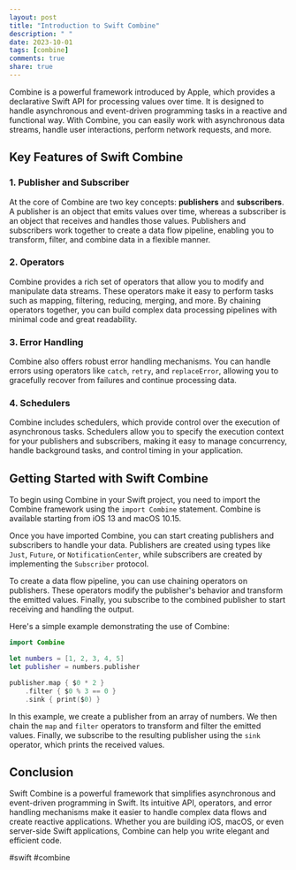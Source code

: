 ```yaml
---
layout: post
title: "Introduction to Swift Combine"
description: " "
date: 2023-10-01
tags: [combine]
comments: true
share: true
---
```


Combine is a powerful framework introduced by Apple, which provides a declarative Swift API for processing values over time. It is designed to handle asynchronous and event-driven programming tasks in a reactive and functional way. With Combine, you can easily work with asynchronous data streams, handle user interactions, perform network requests, and more.

## Key Features of Swift Combine

### 1. Publisher and Subscriber

At the core of Combine are two key concepts: **publishers** and **subscribers**. A publisher is an object that emits values over time, whereas a subscriber is an object that receives and handles those values. Publishers and subscribers work together to create a data flow pipeline, enabling you to transform, filter, and combine data in a flexible manner.

### 2. Operators

Combine provides a rich set of operators that allow you to modify and manipulate data streams. These operators make it easy to perform tasks such as mapping, filtering, reducing, merging, and more. By chaining operators together, you can build complex data processing pipelines with minimal code and great readability.

### 3. Error Handling

Combine also offers robust error handling mechanisms. You can handle errors using operators like `catch`, `retry`, and `replaceError`, allowing you to gracefully recover from failures and continue processing data.

### 4. Schedulers

Combine includes schedulers, which provide control over the execution of asynchronous tasks. Schedulers allow you to specify the execution context for your publishers and subscribers, making it easy to manage concurrency, handle background tasks, and control timing in your application.

## Getting Started with Swift Combine

To begin using Combine in your Swift project, you need to import the Combine framework using the `import Combine` statement. Combine is available starting from iOS 13 and macOS 10.15.

Once you have imported Combine, you can start creating publishers and subscribers to handle your data. Publishers are created using types like `Just`, `Future`, or `NotificationCenter`, while subscribers are created by implementing the `Subscriber` protocol.

To create a data flow pipeline, you can use chaining operators on publishers. These operators modify the publisher's behavior and transform the emitted values. Finally, you subscribe to the combined publisher to start receiving and handling the output.

Here's a simple example demonstrating the use of Combine:

```swift
import Combine

let numbers = [1, 2, 3, 4, 5]
let publisher = numbers.publisher

publisher.map { $0 * 2 }
    .filter { $0 % 3 == 0 }
    .sink { print($0) }
```

In this example, we create a publisher from an array of numbers. We then chain the `map` and `filter` operators to transform and filter the emitted values. Finally, we subscribe to the resulting publisher using the `sink` operator, which prints the received values.

## Conclusion

Swift Combine is a powerful framework that simplifies asynchronous and event-driven programming in Swift. Its intuitive API, operators, and error handling mechanisms make it easier to handle complex data flows and create reactive applications. Whether you are building iOS, macOS, or even server-side Swift applications, Combine can help you write elegant and efficient code.

#swift #combine